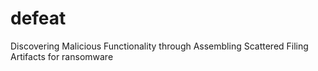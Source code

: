 # defeat
Discovering Malicious Functionality through Assembling Scattered Filing Artifacts for ransomware
